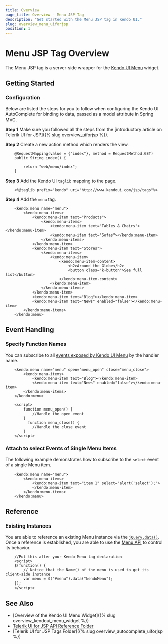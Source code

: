 ```yaml
---
title: Overview
page_title: Overview - Menu JSP Tag
description: "Get started with the Menu JSP tag in Kendo UI."
slug: overview_menu_uiforjsp
position: 1
---
```


# Menu JSP Tag Overview

The Menu JSP tag is a server-side wrapper for the [Kendo UI Menu](/api/javascript/ui/menu) widget.

## Getting Started

### Configuration

Below are listed the steps for you to follow when configuring the Kendo UI AutoComplete for binding to data, passed as a model attribute in Spring MVC.

**Step 1** Make sure you followed all the steps from the [introductory article on Telerik UI for JSP]({% slug overview_uiforjsp %}).

**Step 2** Create a new action method which renders the view.



        @RequestMapping(value = {"index"}, method = RequestMethod.GET)
        public String index() {

            return "web/menu/index";
        }

**Step 3** Add the Kendo UI `taglib` mapping to the page.



        <%@taglib prefix="kendo" uri="http://www.kendoui.com/jsp/tags"%>

**Step 4** Add the `menu` tag.



        <kendo:menu name="menu">
            <kendo:menu-items>
                <kendo:menu-item text="Products">
                    <kendo:menu-items>
                        <kendo:menu-item text="Tables & Chairs"></kendo:menu-item>
                        <kendo:menu-item text="Sofas"></kendo:menu-item>
                    </kendo:menu-items>
                </kendo:menu-item>
                <kendo:menu-item text="Stores">
                    <kendo:menu-items>
                        <kendo:menu-item>
                            <kendo:menu-item-content>
                                <h2>Around the Globe</h2>
                                <button class="k-button">See full list</button>
                            </kendo:menu-item-content>
                        </kendo:menu-item>
                    </kendo:menu-items>
                </kendo:menu-item>
                <kendo:menu-item text="Blog"></kendo:menu-item>
                <kendo:menu-item text="News" enabled="false"></kendo:menu-item>
            </kendo:menu-items>
        </kendo:menu>

## Event Handling

### Specify Function Names

You can subscribe to all [events exposed by Kendo UI Menu](/api/javascript/ui/menu#events) by the handler name.



        <kendo:menu name="menu" open="menu_open" close="menu_close">
            <kendo:menu-items>
                <kendo:menu-item text="Blog"></kendo:menu-item>
                <kendo:menu-item text="News" enabled="false"></kendo:menu-item>
            </kendo:menu-items>
        </kendo:menu>

        <script>
            function menu_open() {
                //Handle the open event
            }
              function menu_close() {
                //Handle the close event
            }
        </script>


### Attach to select Events of Single Menu Items

The following example demonstrates how to subscribe to the `select` event of a single Menu item.



        <kendo:menu name="menu">
            <kendo:menu-items>
                <kendo:menu-item text="item 1" select="alert('select');">
                </kendo:menu-item>
            </kendo:menu-items>
        </kendo:menu>


## Reference

### Existing Instances

You are able to reference an existing Menu instance via the [`jQuery.data()`](https://api.jquery.com/jQuery.data/). Once a reference is established, you are able to use the [Menu API](/api/javascript/ui/menu#methods) to control its behavior.



        //Put this after your Kendo Menu tag declaration
        <script>
        $(function() {
            // Notice that the Name() of the menu is used to get its client-side instance
            var menu = $("#menu").data("kendoMenu");
        });
        </script>

## See Also

* [Overview of the Kendo UI Menu Widget]({% slug overview_kendoui_menu_widget %})
* [Telerik UI for JSP API Reference Folder](/api/jsp/autocomplete/animation)
* [Telerik UI for JSP Tags Folder]({% slug overview_autocomplete_uiforjsp %})
